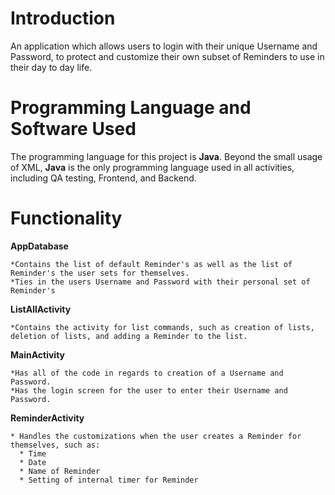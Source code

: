 # Introduction
An application which allows users to login with their unique Username and Password, to protect and customize their own subset of Reminders to use in their day to day life.

# Programming Language and Software Used
The programming language for this project is **Java**. Beyond the small usage of XML, **Java** is the only programming language used in all activities, including QA testing, Frontend, and Backend.

# Functionality
  **AppDatabase**
  
    *Contains the list of default Reminder's as well as the list of Reminder's the user sets for themselves.
    *Ties in the users Username and Password with their personal set of Reminder's
    
  **ListAllActivity**
  
    *Contains the activity for list commands, such as creation of lists, deletion of lists, and adding a Reminder to the list.
    
  **MainActivity**
  
    *Has all of the code in regards to creation of a Username and Password.
    *Has the login screen for the user to enter their Username and Password.
  
  **ReminderActivity**
  
    * Handles the customizations when the user creates a Reminder for themselves, such as:
      * Time
      * Date
      * Name of Reminder
      * Setting of internal timer for Reminder
    
